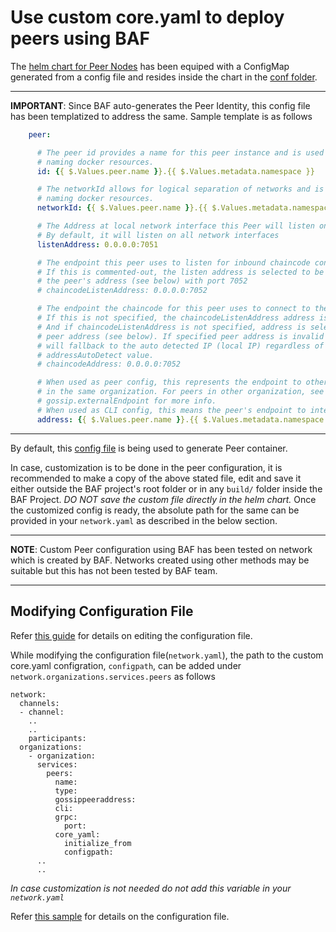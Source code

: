 <a name = "custom-core-yaml-peer"></a>
# Use custom core.yaml to deploy peers using BAF

The [helm chart for Peer Nodes](https://github.com/hyperledger-labs/blockchain-automation-framework/tree/develop/platforms/hyperledger-fabric/charts/peernode) has been equiped with a ConfigMap generated from a config file and resides inside the chart in the [conf folder](https://github.com/hyperledger-labs/blockchain-automation-framework/tree/develop/platforms/hyperledger-fabric/charts/peernode/conf).

---
**IMPORTANT**: Since BAF auto-generates the Peer Identity, this config file has been templatized to address the same. Sample template is as follows

```yaml
    peer:

      # The peer id provides a name for this peer instance and is used when
      # naming docker resources.
      id: {{ $.Values.peer.name }}.{{ $.Values.metadata.namespace }}

      # The networkId allows for logical separation of networks and is used when
      # naming docker resources.
      networkId: {{ $.Values.peer.name }}.{{ $.Values.metadata.namespace }}

      # The Address at local network interface this Peer will listen on.
      # By default, it will listen on all network interfaces
      listenAddress: 0.0.0.0:7051

      # The endpoint this peer uses to listen for inbound chaincode connections.
      # If this is commented-out, the listen address is selected to be
      # the peer's address (see below) with port 7052
      # chaincodeListenAddress: 0.0.0.0:7052

      # The endpoint the chaincode for this peer uses to connect to the peer.
      # If this is not specified, the chaincodeListenAddress address is selected.
      # And if chaincodeListenAddress is not specified, address is selected from
      # peer address (see below). If specified peer address is invalid then it
      # will fallback to the auto detected IP (local IP) regardless of the peer
      # addressAutoDetect value.
      # chaincodeAddress: 0.0.0.0:7052

      # When used as peer config, this represents the endpoint to other peers
      # in the same organization. For peers in other organization, see
      # gossip.externalEndpoint for more info.
      # When used as CLI config, this means the peer's endpoint to interact with
      address: {{ $.Values.peer.name }}.{{ $.Values.metadata.namespace }}:{{ $.Values.service.ports.grpc.clusteripport }}

```

---

By default, this [config file](https://github.com/hyperledger-labs/blockchain-automation-framework/tree/develop/platforms/hyperledger-fabric/charts/peernode/conf/default_core.yaml.yaml) is being used to generate Peer container.

In case, customization is to be done in the peer configuration, it is recommended to make a copy of the above stated file, edit and save it either outside the BAF project's root folder or in any `build/` folder inside the BAF Project. *DO NOT save the custom file directly in the helm chart.*
Once the customized config is ready, the absolute path for the same can be provided in your `network.yaml` as described in the below section. 

---
**NOTE**: Custom Peer configuration using BAF has been tested on network which is created by BAF. Networks created using other methods may be suitable but this has not been tested by BAF team.

---

## Modifying Configuration File

Refer [this guide](./fabric_networkyaml.md) for details on editing the configuration file.

While modifying the configuration file(`network.yaml`), the path to the custom core.yaml configration, `configpath`, can be added under `network.organizations.services.peers` as follows

    network:
      channels:
      - channel:
        ..
        ..
        participants:
      organizations:
        - organization:
          services:
            peers:
              name:
              type: 
              gossippeeraddress:
              cli:
              grpc:
                port: 
              core_yaml:
                initialize_from
                configpath:
          ..
          ..      

*_In case customization is not needed do not add this variable in your `network.yaml`_*

Refer [this sample](https://github.com/hyperledger-labs/blockchain-automation-framework/tree/develop/platforms/hyperledger-fabric/configuration/samples/network-fabricv2.yaml) for details on the configuration file.